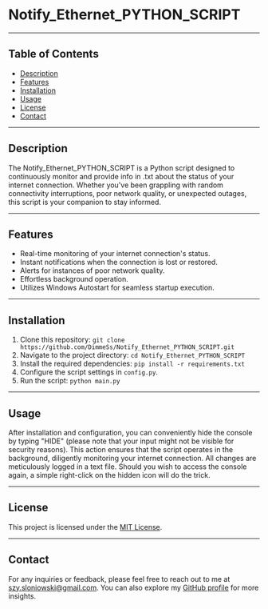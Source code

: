 # Notify_Ethernet_PYTHON_SCRIPT

---

## Table of Contents

- [Description](#description)
- [Features](#features)
- [Installation](#installation)
- [Usage](#usage)
- [License](#license)
- [Contact](#contact)

---

## Description

The Notify_Ethernet_PYTHON_SCRIPT is a Python script designed to continuously monitor and provide info in .txt about the status of your internet connection. 
Whether you've been grappling with random connectivity interruptions, poor network quality, or unexpected outages, this script is your companion to stay informed.

---

## Features

- Real-time monitoring of your internet connection's status.
- Instant notifications when the connection is lost or restored.
- Alerts for instances of poor network quality.
- Effortless background operation.
- Utilizes Windows Autostart for seamless startup execution.

---

## Installation

1. Clone this repository: `git clone https://github.com/DimmeSs/Notify_Ethernet_PYTHON_SCRIPT.git`
2. Navigate to the project directory: `cd Notify_Ethernet_PYTHON_SCRIPT`
3. Install the required dependencies: `pip install -r requirements.txt`
4. Configure the script settings in `config.py`.
5. Run the script: `python main.py`

---

## Usage

After installation and configuration, you can conveniently hide the console by typing "HIDE" (please note that your input might not be visible for security reasons). 
This action ensures that the script operates in the background, diligently monitoring your internet connection. All changes are meticulously logged in a text file. 
Should you wish to access the console again, a simple right-click on the hidden icon will do the trick.

---

## License

This project is licensed under the [MIT License](LICENSE).

---

## Contact

For any inquiries or feedback, please feel free to reach out to me at szy.sloniowski@gmail.com. You can also explore my [GitHub profile](https://github.com/DimmeSs) for more insights.
